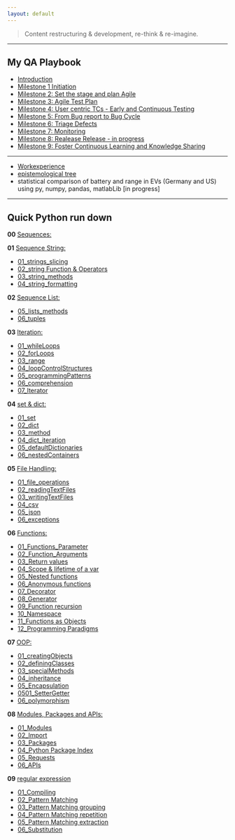 ```yaml
---
layout: default
---
```


> Content restructuring & development, re-think & re-imagine.

---

## My QA Playbook
  - [Introduction](./playbook/qa_playbook.html)
  - [Milestone 1 Initiation](./playbook/01.html)
  - [Milestone 2: Set the stage and plan Agile](./playbook/02.html)
  - [Milestone 3: Agile Test Plan](./playbook/0.html)
  - [Milestone 4: User centric TCs - Early and Continuous Testing](./playbook/0.html)
  - [Milestone 5: From Bug report to Bug Cycle](./playbook/0.html)
  - [Milestone 6: Triage Defects](./playbook/0.html)
  - [Milestone 7: Monitoring](./playbook/07.html)
  - [Milestone 8: Realease Release - in progress](./playbook/0.html)
  - [Milestone 9: Foster Continuous Learning and Knowledge Sharing](./another-page.html)

---

- [Workexperience](https://sciustechnologia.github.io/)
- [epistemological tree](epistemologicalTree.html)
- statistical comparison of battery and range in EVs (Germany and US) using py, numpy, pandas, matlabLib [in progress]


---

## Quick Python run down

**00** [Sequences:](./pythonic/02_string_listTuple/06_sequences.html)

**01** [Sequence String:](./pythonic/02_string_listTuple/02_01_strings.html)
- [01_strings_slicing](./pythonic/02_string_listTuple/02_02_strings_slicing.html)
- [02_string Function & Operators](./pythonic/02_string_listTuple/03_stringOperators_functions.html)
- [03_string_methods](./pythonic/02_string_listTuple/04_string_methods.html)
- [04_string_formatting](./pythonic/02_string_listTuple/05_string_formatting.html)

**02** [Sequence List:](./pythonic/02_string_listTuple/07_lists.html)
- [05_lists_methods](./pythonic/02_string_listTuple/08_lists_methods.html)
- [06_tuples](./pythonic/02_string_listTuple/09_tuples.html)

**03** [Iteration:](./pythonic/03_iteration/03.html)
- [01_whileLoops](./pythonic/03_iteration/01_while_loops.html)
- [02_forLoops](./pythonic/03_iteration/02_forLoops.html)
- [03_range](./pythonic/03_iteration/03_range.html)
- [04_loopControlStructures](./pythonic/03_iteration/04_loopControlStructures.html)
- [05_programmingPatterns](./pythonic/03_iteration/05_programmingPatterns.html)
- [06_comprehension](./pythonic/03_iteration/06_comprehension.html)
- [07_Iterator](./pythonic/06_functions/0307_iterator.html)

**04** [set & dict:](./pythonic/04_set_dict/04.html)

- [01_set](./pythonic/04_set_dict/01_set.html)
- [02_dict](./pythonic/04_set_dict/02_dict.html)
- [03_method](./pythonic/04_set_dict/03_method.html)
- [04_dict_iteration](./pythonic/04_set_dict/04_dict_iteration.html)
- [05_defaultDictionaries](./pythonic/04_set_dict/05_defaultDictionaries.html)
- [06_nestedContainers](./pythonic/04_set_dict/06_nestedContainers.html)

**05** [File Handling:](./pythonic/05_file/0500_files.html)

- [01_file_operations](./pythonic/05_file/0501_file_operations.html)
- [02_readingTextFiles](./pythonic/05_file/0502_readingTextFiles.html)
- [03_writingTextFiles](./pythonic/05_file/0503_writingTextFiles.html)
- [04_csv](./pythonic/05_file/0504_csv.html)
- [05_json](./pythonic/05_file/0505_json.html)
- [06_exceptions](./pythonic/05_file/0506_exceptions.html)

**06**  [Functions:](./pythonic/06_functions/06.html)

- [01_Functions_Parameter](./pythonic/06_functions/0601_Parameter.html)
- [02_Function_Arguments](./pythonic/06_functions/0602_Arguments.html)
- [03_Return values](./pythonic/06_functions/0603.html)
- [04_Scope & lifetime of a var](./pythonic/06_functions/0604.html)
- [05_Nested functions](./pythonic/06_functions/0605.html)
- [06_Anonymous functions](./pythonic/06_functions/0606.html)
- [07_Decorator](./pythonic/06_functions/0607.html)
- [08_Generator](./pythonic/06_functions/0609.html)
- [09_Function recursion](./pythonic/06_functions/0610_recursion.html)
- [10_Namespace](./pythonic/06_functions/0611_Namespace.html)
- [11_Functions as Objects](./pythonic/06_functions/0612_functions_asObjects.html)
- [12_Programming Paradigms](./pythonic/06_functions/0613_ProgrammingParadigms.html)

**07** [OOP:](./pythonic/07_oop/07.html)

- [01_creatingObjects](./pythonic/07_oop/0701_CreatingObjects.html)
- [02_definingClasses](./pythonic/07_oop/0702_DefiningClasses.html)
- [03_specialMethods](./pythonic/07_oop/0703_SpecialMethods.html)
- [04_inheritance](./pythonic/07_oop/0704_Inheritance.html)
- [05_Encapsulation](./pythonic/07_oop/0705_encapsulation.html)
- [0501_SetterGetter](./pythonic/07_oop/070501_setterGetter.html)
- [06_polymorphism](./pythonic/07_oop/0706_polymorphism.html)

**08** [Modules, Packages and APIs:](./pythonic/08_modulesPackageAPIs/08.html)

- [01_Modules](./pythonic/08_modulesPackageAPIs/08_01.html)
- [02_Import](./pythonic/08_modulesPackageAPIs/08_02.html)
- [03_Packages](./pythonic/08_modulesPackageAPIs/08_03.html)
- [04_Python Package Index](./pythonic/08_modulesPackageAPIs/08_04.html)
- [05_Requests](./pythonic/08_modulesPackageAPIs/08_05.html)
- [06_APIs](./pythonic/08_modulesPackageAPIs/08_06.html)

**09** [regular expression](./pythonic/09_regularExpressions/09.html)

- [01_Compiling](./pythonic/09_regularExpressions/0901.html)
- [02_Pattern Matching](./pythonic/09_regularExpressions/0902.html)
- [03_Pattern Matching grouping](./pythonic/09_regularExpressions/0903.html)
- [04_Pattern Matching repetition](./pythonic/09_regularExpressions/0904.html)
- [05_Pattern Matching extraction](./pythonic/09_regularExpressions/0905.html)
- [06_Substitution](./pythonic/09_regularExpressions/0906.html)
